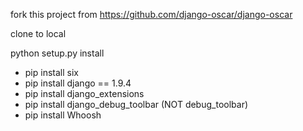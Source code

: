 fork this project from https://github.com/django-oscar/django-oscar

clone to local

python setup.py install
 - pip install six
 - pip install django == 1.9.4
 - pip install django_extensions
 - pip install django_debug_toolbar (NOT debug_toolbar)
 - pip install Whoosh

